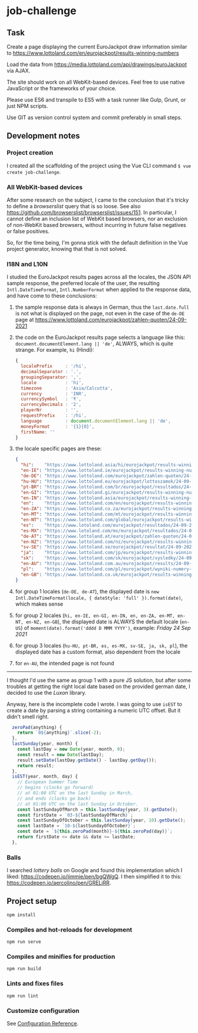 # job-challenge


## Task

Create a page displaying the current EuroJackpot draw information similar to https://www.lottoland.com/en/eurojackpot/results-winning-numbers

Load the data from https://media.lottoland.com/api/drawings/euroJackpot via AJAX.

The site should work on all WebKit-based devices. Feel free to use native JavaScript or the frameworks of your choice.

Please use ES6 and transpile to ES5 with a task runner like Gulp, Grunt, or just NPM scripts.

Use GIT as version control system and commit preferably in small steps.


## Development notes


### Project creation

I created all the scaffolding of the project using the Vue CLI command `$ vue create job-challenge`.


### All WebKit-based devices

After some research on the subject, I came to the conclusion that it's tricky to define a _browserslist_ query that is so loose. See also https://github.com/browserslist/browserslist/issues/151. In particular, I cannot define an inclusion list of WebKit based browsers, nor an exclusion of non-WebKit based browsers, without incurring in future false negatives or false positives.

So, for the time being, I'm gonna stick with the default definition in the Vue project generator, knowing that that is not solved.


### I18N and L10N

I studied the EuroJackpot results pages across all the locales, the JSON API sample response, the preferred locale of the user, the resulting `Intl.DateTimeFormat`, `Intl.NumberFormat` when applied to the response data, and have come to these conclusions:

1. the sample response data is always in German, thus the `last.date.full` is not what is displayed on the page, not even in the case of the `de-DE` page at https://www.lottoland.com/eurojackpot/zahlen-quoten/24-09-2021
2. the code on the EuroJackpot results page selects a language like this: `document.documentElement.lang || 'de'`, ALWAYS, which is quite strange. For example, `hi` (Hindi):

    ```js
    {
      localePrefix     : '/hi',
      decimalSeparator : '.',
      groupingSeparator: ',',
      locale           : 'hi',
      timezone         : 'Asia/Calcutta',
      currency         : 'INR',
      currencySymbol   : '₹',
      currencyDecimals : '2',
      playerNr         : '',
      requestPrefix    : '/hi',
      language         : document.documentElement.lang || 'de',
      moneyFormat      : '{1}{0}',
      firstName: ''
    }
    ```

3. the locale specific pages are these:

    ```json
    {
      "hi":    "https://www.lottoland.asia/hi/eurojackpot/results-winning-numbers/24-09-2021",
      "en-IE": "https://www.lottoland.ie/eurojackpot/results-winning-numbers/24-09-2021",
      "de-DE": "https://www.lottoland.com/eurojackpot/zahlen-quoten/24-09-2021",
      "hu-HU": "https://www.lottoland.eu/eurojackpot/lottoszamok/24-09-2021",
      "pt-BR": "https://www.lottoland.com/br/eurojackpot/resultados/24-09-2021",
      "en-GI": "https://www.lottoland.gi/eurojackpot/results-winning-numbers/24-09-2021",
      "en-IN": "https://www.lottoland.asia/eurojackpot/results-winning-numbers/24-09-2021",
      "en":    "https://www.lottoland.com/en/eurojackpot/results-winning-numbers/24-09-2021",
      "en-ZA": "https://www.lottoland.co.za/eurojackpot/results-winning-numbers/24-09-2021",
      "en-MT": "https://www.lottoland.com/mt/eurojackpot/results-winning-numbers/24-09-2021",
      "en-NT": "https://www.lottoland.com/global/eurojackpot/results-winning-numbers/24-09-2021",
      "es":    "https://www.lotoland.com/eurojackpot/resultados/24-09-2021",
      "es-MX": "https://www.lotoland.com/mx/eurojackpot/resultados/24-09-2021",
      "de-AT": "https://www.lottoland.at/eurojackpot/zahlen-quoten/24-09-2021",
      "en-NZ": "https://www.lottoland.com/nz/eurojackpot/results-winning-numbers/24-09-2021",
      "sv-SE": "https://www.lottoland.se/eurojackpot/resultat/24-09-2021",
      "ja":    "https://www.lottoland.com/jp/eurojackpot/results-winning-numbers/24-09-2021",
      "sk":    "https://www.lottoland.com/sk/eurojackpot/vysledky/24-09-2021",
      "en-AU": "https://www.lottoland.com.au/eurojackpot/results/24-09-2021",
      "pl":    "https://www.lottoland.com/pl/eurojackpot/wyniki-numery-wygrane/24-09-2021",
      "en-GB": "https://www.lottoland.co.uk/eurojackpot/results-winning-numbers/24-09-2021",
    }
    ```

4. for group 1 locales (`de-DE, de-AT`), the displayed date is `new Intl.DateTimeFormat(locale, { dateStyle: 'full' }).format(date)`, which makes sense
5. for group 2 locales (`hi, en-IE, en-GI, en-IN, en, en-ZA, en-MT, en-NT, en-NZ, en-GB`), the displayed date is ALWAYS the default locale (`en-US`) of `moment(date).format('dddd D MMM YYYY')`, example: _Friday 24 Sep 2021_
6. for group 3 locales (`hu-HU, pt-BR, es, es-MX, sv-SE, ja, sk, pl`), the displayed date has a custom format, also dependent from the locale
7. for `en-AU`, the intended page is not found

---

I thought I'd use the same as group 1 with a pure JS solution, but after some troubles at getting the right local date based on the provided german date, I decided to use the _Luxon_ library.

Anyway, here is the incomplete code I wrote. I was going to use `isEST` to create a date by parsing a string containing a numeric UTC offset. But it didn't smell right.

```js
  zeroPad(anything) {
    return `0${anything}`.slice(-2);
  },
  lastSunday(year, month) {
    const lastDay = new Date(year, month, 0);
    const result = new Date(lastDay);
    result.setDate(lastDay.getDate() - lastDay.getDay());
    return result;
  },
  isEST(year, month, day) {
    // European Summer Time
    // begins (clocks go forward)
    // at 01:00 UTC on the last Sunday in March,
    // and ends (clocks go back)
    // at 01:00 UTC on the last Sunday in October.
    const lastSundayOfMarch = this.lastSunday(year, 3).getDate();
    const firstDate = `03-${lastSundayOfMarch}`;
    const lastSundayOfOctober = this.lastSunday(year, 10).getDate();
    const lastDate = `10-${lastSundayOfOctober}`;
    const date = `${this.zeroPad(month)}-${this.zeroPad(day)}`;
    return firstDate <= date && date <= lastDate;
  },
```


### Balls

I searched _lottery balls_ on Google and found this implementation which I liked: https://codepen.io/jimmie/pen/bgQWgQ. I then simplified it to this: https://codepen.io/aercolino/pen/GRELjRR.


## Project setup
```
npm install
```

### Compiles and hot-reloads for development
```
npm run serve
```

### Compiles and minifies for production
```
npm run build
```

### Lints and fixes files
```
npm run lint
```

### Customize configuration
See [Configuration Reference](https://cli.vuejs.org/config/).

